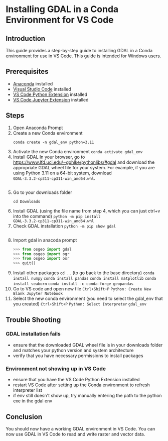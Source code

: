 # Installing GDAL in a Conda Environment for VS Code

## Introduction
This guide provides a step-by-step guide to installing GDAL in a Conda environment for use in VS Code. This guide is intended for Windows users.

## Prerequisites
- [Anaconda](https://www.anaconda.com/products/individual) installed
- [Visual Studio Code](https://code.visualstudio.com/) installed
- [VS Code Python Extension](https://marketplace.visualstudio.com/items?itemName=ms-python.python) installed
- [VS Code Jupyter Extension](https://marketplace.visualstudio.com/items?itemName=ms-toolsai.jupyter) installed

## Steps
1. Open Anaconda Prompt
2. Create a new Conda environment
    ```
    conda create -n gdal_env python=3.11
    ```
3. Activate the new Conda environment
    ```conda activate gdal_env```
4. Install GDAL
    In your browser, go to https://www.lfd.uci.edu/~gohlke/pythonlibs/#gdal and download the appropriate GDAL wheel file for your system. For example, if you are using Python 3.11 on a 64-bit system, download `GDAL‑3.3.2‑cp311‑cp311‑win_amd64.whl`.
    ```
5. Go to your downloads folder
    ```
    cd Downloads
    ```
6. Install GDAL (using the file name from step 4, which you can just ctrl+v into the command)
    ```python -m pip install GDAL‑3.3.2‑cp311‑cp311‑win_amd64.whl``` 
7. Check GDAL installation
    ```python -m pip show gdal```
    ```
8. Import gdal in anacoda prompt
    ```python
    >>> from osgeo import gdal
    >>> from osgeo import ogr
    >>> from osgeo import osr
    >>> quit()
    ```
9. Install other packages
    ```cd ..``` (to go back to the base directory)
    ```conda install numpy```
    ```conda install pandas```
    ```conda install matplotlib```
    ```conda install seaborn```
    ```conda install -c conda-forge geopandas```
10. Go to VS code and open new file
    ```Ctrl+Shift+P```
    ```Python: Create New Blank Jupyter Notebook```
11. Select the new conda environment (you need to select the gdal_env that you created)
    ```Ctrl+Shift+P```
    ```Python: Select Interpreter```
    ```gdal_env```

## Trouble Shooting
### GDAL installation fails
- ensure that the downloaded GDAL wheel file is in your downloads folder and matches your python version and system architecture
- verify that you have necessary permissions to install packages
### Environment not showing up in VS Code
- ensure that you have the VS Code Python Extension installed
- restart VS Code after setting up the Conda environment to refresh interpreter list
- if env still doesn't show up, try manually entering the path to the python exe in the gdal env  

## Conclusion
You should now have a working GDAL environment in VS Code. You can now use GDAL in VS Code to read and write raster and vector data.